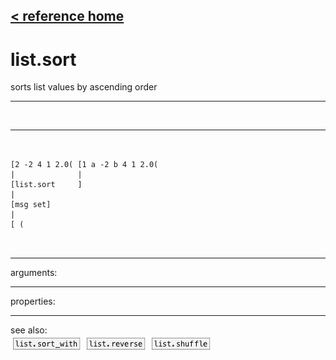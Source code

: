 [< reference home](ceammc_lib.html)
---

# list.sort


sorts list values by ascending order

---

<br>


---


```


[2 -2 4 1 2.0( [1 a -2 b 4 1 2.0(
|              |
[list.sort     ]
|
[msg set]
|
[ (
                
            
```

---
arguments:


---
properties:


---
see also:<br>
[![list.sort_with](img/object_list.sort_with.png)](list.sort_with.html)
[![list.reverse](img/object_list.reverse.png)](list.reverse.html)
[![list.shuffle](img/object_list.shuffle.png)](list.shuffle.html)
